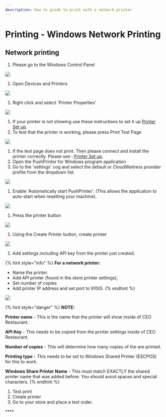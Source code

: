 ```yaml
---
description: How to guide to print with a network printer
---
```


# Printing - Windows Network Printing

## **Network printing**

1. Please go to the Windows Control Panel

![](../.gitbook/assets/untitled%20%281%29.png)

1. Open Devices and Printers

![](../.gitbook/assets/untitled-1.png)

1. Right click and select 'Printer Properties'

![](../.gitbook/assets/untitled-2%20%285%29.png)

1. If your printer is not showing use these instructions to set it up [Printer Set up](https://www.notion.so/cloudwaitresswiki/Printing-Add-a-printer-18689e4654fe4978b20aeb82b581d81e).
2. To test that the printer is working, please press Print Test Page

![](../.gitbook/assets/untitled-3%20%281%29.png)

1. If the test page does not print. Then please connect and install the printer correctly. Please see : [Printer Set up](https://www.notion.so/cloudwaitresswiki/Printing-Add-a-printer-18689e4654fe4978b20aeb82b581d81e).
2. Open the PushPrinter for Windows program application
3. Go to the 'settings' cog and select the default or CloudWaitress provider profile from the dropdown list.

![](../.gitbook/assets/untitled-4%20%282%29.png)

1. Enable 'Automatically start PushPrinter'. \(This allows the application to auto-start when resetting your machine\).

![](../.gitbook/assets/automatically-start-pushprinter.png)

1. Press the printer button

![](../.gitbook/assets/untitled-6.png)

1. Using the Create Printer button, create printer

![](../.gitbook/assets/untitled-7%20%284%29.png)

1. Add settings including API key from the printer just created.

{% hint style="info" %}
**For a network printer:**

* Name the printer. 
* Add API printer \(found in the store printer settings\), 
* Set number of copies 
* Add printer IP address and set port to 9100\).
{% endhint %}

![](../.gitbook/assets/untitled-8%20%283%29.png)

{% hint style="danger" %}
**NOTE:**

**Printer name** - This is the name that the printer will show inside of CEO Restaurant.

**API Key** - This needs to be copied from the printer settings inside of CEO Restaurant.

**Number of copies** - This will determine how many copies of the are printed.

**Printing type** - This needs to be set to Windows Shared Printer \(ESCPOS\) for this to work.

**Windows Share Printer Name** - This must match EXACTLY the shared printer name that was added before. You should avoid spaces and special characters.
{% endhint %}

1. Test print
2. Create printer
3. Go to your store and place a test order.

\*\*\*\*


